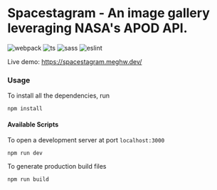 # Spacestagram - An image gallery leveraging NASA's APOD API.
![webpack](https://img.shields.io/badge/webpack-2b3b42?style=for-the-badge&logo=webpack&logoColor=85c6e8)
![ts](https://img.shields.io/badge/TypeScript-007ACC?style=for-the-badge&logo=typescript&logoColor=white )
![sass](https://img.shields.io/badge/Sass-CC6699?logo=sass&logoColor=white&style=for-the-badge)
![eslint](https://img.shields.io/badge/eslint-eeeeee?style=for-the-badge&logo=eslint&logoColor=4b32c3)

Live demo: https://spacestagram.meghw.dev/

### Usage

To install all the dependencies, run

    npm install

 

#### Available Scripts
To open a development server at port `localhost:3000`

    npm run dev
To generate production build files

    npm run build
